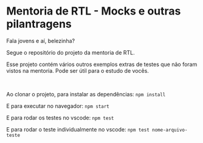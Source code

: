 # Mentoria de RTL - Mocks e outras pilantragens

<p>Fala jovens e aí, belezinha?</p>
<p>Segue o repositório do projeto da mentoria de RTL.</p>
<p>Esse projeto contém vários outros exemplos extras de testes que não foram vistos na mentoria. Pode ser útil para o estudo de vocês.</p>
<br>
<p>Ao clonar o projeto, para instalar as dependências: <code>npm install</code></p>
<p>E para executar no navegador: <code>npm start</code></p>
<p>E para rodar os testes no vscode: <code>npm test</code></p>
<p>E para rodar o teste individualmente no vscode: <code>npm test nome-arquivo-teste</code></p>
